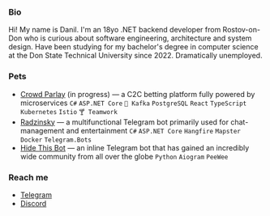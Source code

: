 ### Bio
Hi! My name is Danil. I'm an 18yo .NET backend developer from Rostov-on-Don who is curious about software engineering, architecture and system design. Have been studying for my bachelor's degree in computer science at the Don State Technical University since 2022. Dramatically unemployed.


### Pets
- [Crowd Parlay](https://gitlab.otter.su/crowdparlay) (in progress) — a C2C betting platform fully powered by microservices `C#` `ASP.NET Core` `🦄 Kafka` `PostgreSQL` `React` `TypeScript` `Kubernetes` `Istio` `🍸 Teamwork`
- [Radzinsky](https://github.com/undrcrxwn/radzinsky) — a multifunctional Telegram bot primarily used for chat-management and entertainment `C#` `ASP.NET Core` `Hangfire` `Mapster` `Docker` `Telegram.Bots`
- [Hide This Bot](https://github.com/undrcrxwn/hide-this-bot) — an inline Telegram bot that has gained an incredibly wide community from all over the globe `Python` `Aiogram` `PeeWee`

### Reach me
- [Telegram](https://t.me/undrcrxwn)
- [Discord](https://discordapp.com/users/764185797200969748)
